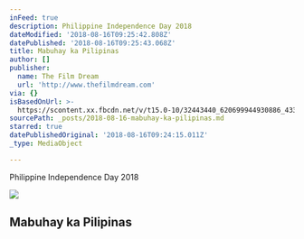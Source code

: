```yaml
---
inFeed: true
description: Philippine Independence Day 2018
dateModified: '2018-08-16T09:25:42.808Z'
datePublished: '2018-08-16T09:25:43.068Z'
title: Mabuhay ka Pilipinas
author: []
publisher:
  name: The Film Dream
  url: 'http://www.thefilmdream.com'
via: {}
isBasedOnUrl: >-
  https://scontent.xx.fbcdn.net/v/t15.0-10/32443440_620699944930886_4331645685347647488_n.jpg?_nc_cat=0&oh=3fda8913fe027eef4f0d49ab8e15f2e3&oe=5B79DA5F
sourcePath: _posts/2018-08-16-mabuhay-ka-pilipinas.md
starred: true
datePublishedOriginal: '2018-08-16T09:24:15.011Z'
_type: MediaObject

---
```

Philippine Independence Day 2018

<article style=""><img src="https://imgflo.herokuapp.com/graph/2b2431f8e7ba7b0/4c3955ba029cf553a1f03b1ea2a25dbc/noop.jpg?input=https%3A%2F%2Fscontent.xx.fbcdn.net%2Fv%2Ft15.0-10%2F32443440_620699944930886_4331645685347647488_n.jpg%3F_nc_cat%3D0%26oh%3D3fda8913fe027eef4f0d49ab8e15f2e3%26oe%3D5B79DA5F" /><h1>Mabuhay ka Pilipinas</h1></article>